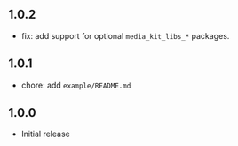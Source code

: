 ## 1.0.2

- fix: add support for optional `media_kit_libs_*` packages.

## 1.0.1

- chore: add `example/README.md`

## 1.0.0

- Initial release
